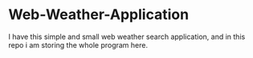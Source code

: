 # Web-Weather-Application
I have this simple and small web weather search application, and in this repo i am storing the whole program here.
